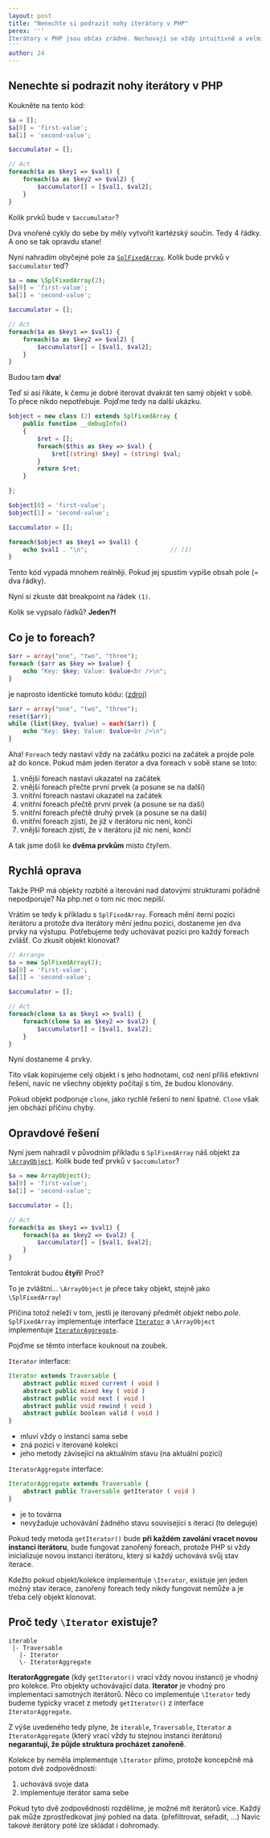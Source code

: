 ```yaml
---
layout: post
title: "Nenechte si podrazit nohy iterátory v PHP"
perex: '''
Iterátory v PHP jsou občas zrádné. Nechovají se vždy intuitivně a velmi špatně se ladí. Zjistěte jak na ně. Vyhnete se tím hodinám zbytečného hledání chyb.
'''
author: 24
---
```


## Nenechte si podrazit nohy iterátory v PHP

Koukněte na tento kód:

```php
$a = [];
$a[0] = 'first-value';
$a[1] = 'second-value';

$accumulator = [];

// Act
foreach($a as $key1 => $val1) {
	foreach($a as $key2 => $val2) {
		$accumulator[] = [$val1, $val2];
	}
}
```

Kolik prvků bude v `$accumulator`?

Dva vnořené cykly do sebe by měly vytvořit kartézský součin. Tedy 4 řádky. A ono se tak opravdu stane!

Nyní nahradím obyčejné pole za [`SplFixedArray`](https://secure.php.net/manual/en/class.splfixedarray.php). Kolik bude prvků v `$accumulator` teď? 

```php
$a = new \SplFixedArray(2);
$a[0] = 'first-value';
$a[1] = 'second-value';

$accumulator = [];

// Act
foreach($a as $key1 => $val1) {
	foreach($a as $key2 => $val2) {
		$accumulator[] = [$val1, $val2];
	}
}
```

Budou tam **dva**! 

Teď si asi říkáte, k čemu je dobré iterovat dvakrát ten samý objekt v sobě. To přece nikdo nepotřebuje. Pojďme tedy na další ukázku.

```php
$object = new class (2) extends SplFixedArray {
	public function __debugInfo()
	{
		$ret = [];
		foreach($this as $key => $val) {
			$ret[(string) $key] = (string) $val;
		}
		return $ret;
	}

};

$object[0] = 'first-value';
$object[1] = 'second-value';

$accumulator = [];

foreach($object as $key1 => $val1) {
	echo $val1 . "\n";                       // (1)
}
```

Tento kód vypadá mnohem reálněji. Pokud jej spustím vypíše obsah pole (= dva řádky).

Nyní si zkuste dát breakpoint na řádek `(1)`.

Kolik se vypsalo řádků? **Jeden?!**



## Co je to foreach?

```php
$arr = array("one", "two", "three");
foreach ($arr as $key => $value) {
    echo "Key: $key; Value: $value<br />\n";
}
```

je naprosto identické tomuto kódu: ([zdroj](https://secure.php.net/manual/en/control-structures.foreach.php))

```php
$arr = array("one", "two", "three");
reset($arr);
while (list($key, $value) = each($arr)) {
    echo "Key: $key; Value: $value<br />\n";
}
```

Aha! `Foreach` tedy nastaví vždy na začátku pozici na začátek a projde pole až do konce. Pokud mám jeden iterator a dva foreach v sobě stane se toto:

1. vnější foreach nastaví ukazatel na začátek
2. vnější foreach přečte první prvek (a posune se na další)
3. vnitřní foreach nastaví ukazatel na začátek
4. vnitřní foreach přečtě první prvek (a posune se na daší)
5. vnitřní foreach přečtě druhý prvek (a posune se na daší)    
6. vnitřní foreach zjistí, že již v iterátoru nic není, končí
7. vnější foreach zjistí, že v iterátoru již nic není, končí

A tak jsme došli ke **dvěma prvkům** místo čtyřem.




## Rychlá oprava

Takže PHP má objekty rozbité a iterování nad datovými strukturami pořádně nepodporuje? Na php.net o tom nic moc nepíší.

Vrátím se tedy k příkladu s `SplFixedArray`. Foreach mění iterní pozici iterátoru a protože dva iterátory mění jednu pozici, dostaneme jen dva prvky na výstupu. Potřebujeme tedy uchovávat pozici pro každý foreach zvlášť. Co zkusit objekt klonovat?

```php
// Arrange
$a = new SplFixedArray(2);
$a[0] = 'first-value';
$a[1] = 'second-value';

$accumulator = [];

// Act
foreach(clone $a as $key1 => $val1) {
	foreach(clone $a as $key2 => $val2) {
		$accumulator[] = [$val1, $val2];
	}
}
```
Nyní dostaneme 4 prvky.

Títo však kopírujeme celý objekt i s jeho hodnotami, což není příliš efektivní řešení, navíc ne všechny objekty počítají s tím, že budou klonovány.

Pokud objekt podporuje `clone`, jako rychlé řešení to není špatné. `Clone` však jen obchází příčinu chyby.





## Opravdové řešení

Nyní jsem nahradil v původním příkladu s `SplFixedArray` náš objekt za [`\ArrayObject`](https://secure.php.net/manual/en/class.arrayobject.php). Kolik bude teď prvků v `$accumulator`?

```php
$a = new ArrayObject();
$a[0] = 'first-value';
$a[1] = 'second-value';

$accumulator = [];

// Act
foreach($a as $key1 => $val1) {
	foreach($a as $key2 => $val2) {
		$accumulator[] = [$val1, $val2];
	}
}
```

Tentokrát budou **čtyři**! Proč?

To je zvláštní... `\ArrayObject` je přece taky objekt, stejně jako `\SplFixedArray`!

Příčina totož neleží v tom, jestli je iterovaný předmět *objekt* nebo *pole*. `SplFixedArray` implementuje interface [`Iterator`](https://secure.php.net/manual/en/class.iterator.php) a `\ArrayObject` implementuje [`IteratorAggregate`](https://secure.php.net/manual/en/class.iteratoraggregate.php).

Pojďme se těmto interface kouknout na zoubek.

`Iterator` interface:

```php
Iterator extends Traversable {
	abstract public mixed current ( void )
	abstract public mixed key ( void )
	abstract public void next ( void )
	abstract public void rewind ( void )
	abstract public boolean valid ( void )
}
```
- mluví vždy o instanci sama sebe
- zná pozici v iterované kolekci
- jeho metody závisející na aktuálním stavu (na aktuální pozici)


`IteratorAggregate` interface:

```php
IteratorAggregate extends Traversable {
	abstract public Traversable getIterator ( void )
}
```
- je to továrna
- nevyžaduje uchovávání žádného stavu související s iterací (to deleguje)

Pokud tedy metoda `getIterator()` bude **při každém zavolání vracet novou instanci iterátoru**, bude fungovat zanořený foreach, protože PHP si vždy inicializuje novou instanci iterátoru, který si každý uchovává svůj stav iterace.

Kdežto pokud objekt/kolekce implementuje `\Iterator`, existuje jen jeden možný stav iterace, zanořený foreach tedy nikdy fungovat nemůže a je třeba celý objekt klonovat.


## Proč tedy `\Iterator` existuje?

```
iterable
 |- Traversable
   |- Iterator
   \- IteratorAggregate
```

**IteratorAggregate** (kdy `getIterator()` vrací vždy novou instanci) je vhodný pro kolekce. Pro objekty uchovávající data.
**Iterator** je vhodný pro implementaci samotných iterátorů. Něco co implementuje `\Iterator` tedy budeme typicky vracet z metody `getIterator()` z interface `IteratorAggregate`.

Z výše uvedeného tedy plyne, že `iterable`, `Traversable`, `Iterator` a `IteratorAggregate` (který vrací vždy tu stejnou instanci iterátoru) **negarantují, že půjde struktura procházet zanořeně**.

Kolekce by neměla implementuje `\Iterator` přímo, protože koncepčně má potom dvě zodpovědnosti:

1. uchovává svoje data
2. implementuje iterátor sama sebe 

Pokud tyto dvě zodpovědnosti rozdělíme, je možné mít iterátorů více. Každý pak může zprostředkovat jiný pohled na data. (přefiltrovat, seřadit, ...) Navíc takové iterátory poté lze skládat i dohromady. 

